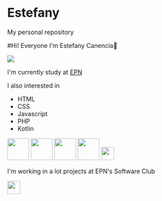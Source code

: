 # Estefany
My personal repository

#Hi! Everyone I'm Estefany Canencia👋

![](https://visitor-badge.glitch.me/badge?page_id=estefany-kari.estefany-kari)

I'm currently study at [EPN](https://www.epn.edu.ec/) 

I also interested in
- HTML
- CSS
- Javascript
- PHP
- Kotlin

<img width="50" height="50" src="https://upload.wikimedia.org/wikipedia/commons/thumb/6/61/HTML5_logo_and_wordmark.svg/230px-HTML5_logo_and_wordmark.svg.png"> <img width="50" height="50" src="https://desarrolloweb.com/storage/tag_images/actual/sT1RLpDHzInATuKnDUkwXhKoaIOrtS97gBtgiQ6M.png"> <img width="50" height="50" src="https://www.akademus.es/blog/wp-content/uploads/2018/07/java.png"> <img width="50" height="50" src="https://i1.wp.com/unaaldia.hispasec.com/wp-content/uploads/2019/09/Captura-de-pantalla-de-2019-09-07-04-06-35.png?fit=983%2C633&ssl=1"> <img width="30" height="30" src="https://www.desarrollolibre.net/public/images/example/android/kotlin/kotlin_android.png">




 I'm working in a lot projects at EPN's Software Club
 
 
<img width="30" height="30" src="https://avatars.githubusercontent.com/u/84605041?s=200&v=4">
